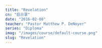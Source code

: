 ```yaml
---
title: "Revelation"
cn: "启示录"
date: "2016-02-08"
teacher: "Pastor Matthew P. DeNoyer"
series: "Diploma"
imag: "/images/course/default-course.png"
slug: "Revelation"
---
```

